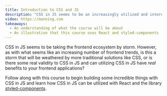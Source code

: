 ```yaml
---
title: Introduction to CSS and JS
description: "CSS in JS seems to be an increasingly utilized and interesting technique seen on sites by Twitter, Microsoft, and others. In this section, we'll introduce this series of CSS in JS lessons."
video: https://manning.com
takeaways:
  - An understanding of what the course will be about
  - An illustration that this course uses React and styled-components
---
```


CSS in JS seems to be taking the frontend ecosystem by storm. However, as with what seems like an increasing number of frontend trends, is this a storm that will be weathered by more traditional solutions like CSS, or is there some real validity to CSS in JS and can utilizing CSS in JS have _real_ benefits to your frontend applications?

Follow along with this course to begin building some incredible things with CSS in JS and learn how CSS in JS can be utilized with React and the library [styled-components][styled-components].

[styled-components]: https://www.styled-components.com/
